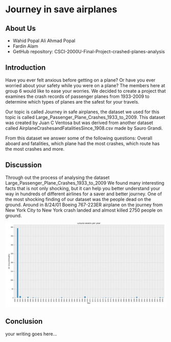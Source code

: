 # Journey in save airplanes

## About Us
- Wahid Popal Ali Ahmad Popal
- Fardin Alam
- GetHub repository: CSCI-2000U-Final-Project-crashed-planes-analysis

## Introduction

Have you ever felt anxious before getting on a plane? Or have you ever worried about your safety while you were on a plane? The members here at group 6 would like to ease your worries. We decided to create a project that examines the crash records of passenger planes from 1933-2009 to determine which types of planes are the safest for your travels. 

Our topic is called Journey in safe airplanes, the dataset we used for this topic is called Large_Passenger_Plane_Crashes_1933_to_2009. This dataset was created by Juan C Ventosa but was derived from another dataset called AirplaneCrashesandFatalitiesSince_1908.csv made by Sauro Grandi. 

From this dataset we answer some of the following questions: Overall aboard and fatalities, which plane had the most crashes, which route has the most crashes and more.

## Discussion

Through out the process of analysing the dataset Large_Passenger_Plane_Crashes_1933_to_2009 We found many interesting facts that is not only shocking, but it can help you better understand your way in hundreds of different airlines for a saver and better journey. One of the most shocking finding of our dataset was the people dead on the ground. Around in 8/24/01 Boeing 767-223ER airplane on the journey from New York City to New York crash landed and almost killed 2750 people on ground.

![](Images/3.jpg)





## Conclusion

your writing goes here...
